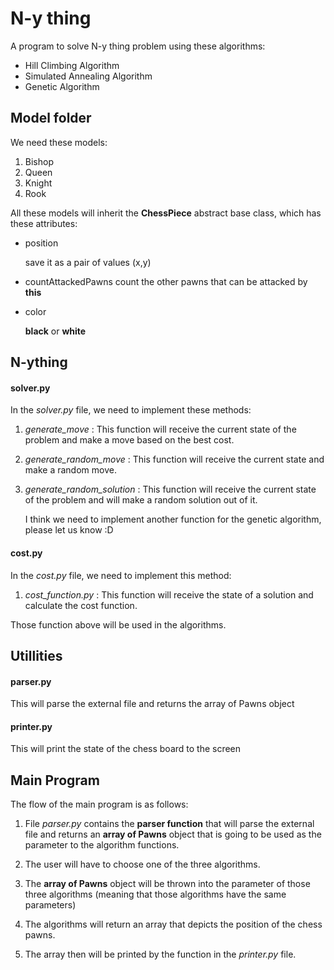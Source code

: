 # N-y thing
A program to solve N-y thing problem using these algorithms:

- Hill Climbing Algorithm
- Simulated Annealing Algorithm
- Genetic Algorithm


## Model folder
We need these models: 

1. Bishop 
2. Queen
3. Knight
4. Rook

All these models will inherit the **ChessPiece** abstract base class, which has these attributes: 

- position

  save it as a pair of values (x,y)

- countAttackedPawns
  count the other pawns that can be attacked by **this**

- color

  **black** or **white**

## N-ything

#### solver.py
In the *solver.py* file, we need to implement these methods:

1. *generate_move* : This function will receive the current state of the problem and make a move based on the best cost.

2. *generate_random_move* : This function will receive the current state and make a random move.

3. *generate_random_solution* : This function  will receive the current state of the problem and will make a random solution out of it.



    I think we need to implement another function for the genetic algorithm, please let us know :D



#### cost.py
In the *cost.py* file, we need to implement this method:

1. *cost_function.py* : This function will receive the state of a solution and calculate the cost function.

Those function above will be used in the algorithms.


## Utillities

#### parser.py
This will parse the external file and returns the array of Pawns object 

#### printer.py
This will print the state of the chess board to the screen 

## Main Program 

The flow of the main program is as follows:

1. File *parser.py* contains the **parser function** that will parse the external file and returns an **array of Pawns** object that is going to be used as the parameter to the algorithm functions.

2. The user will have to choose one of the three algorithms.

3. The **array of Pawns** object will be thrown into the parameter of those three algorithms (meaning that those algorithms have the same parameters)

4. The algorithms will return an array that depicts the position of the chess pawns. 

5. The array then will be printed by the function in the *printer.py* file.

